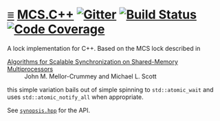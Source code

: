 # [≡](#contents) [MCS.C++](#) [![Gitter](https://badges.gitter.im/per-framework/community.svg)](https://gitter.im/per-framework/community) [![Build Status](https://travis-ci.org/per-framework/mcs.cpp.svg?branch=v1)](https://travis-ci.org/per-framework/mcs.cpp) [![Code Coverage](https://img.shields.io/codecov/c/github/per-framework/mcs.cpp/v1.svg)](https://codecov.io/gh/per-framework/mcs.cpp/branch/v1)

A lock implementation for C++. Based on the MCS lock described in

<dl>
<dt><a href="http://web.mit.edu/6.173/www/currentsemester/readings/R06-scalable-synchronization-1991.pdf">Algorithms for Scalable Synchronization on Shared-Memory Multiprocessors</a></dt>
<dd>John M. Mellor-Crummey and Michael L. Scott</dd>
</dl>

this simple variation bails out of simple spinning to `std::atomic_wait` and
uses `std::atomic_notify_all` when appropriate.

See [`synopsis.hpp`](provides/include/mcs_v1/synopsis.hpp) for the API.
